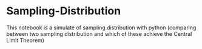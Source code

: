 # Sampling-Distribution
This notebook is a simulate of sampling distribution with python (comparing between two sampling distribution and which of these achieve the Central Limit Theorem)
